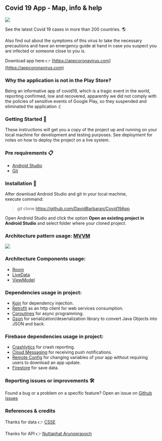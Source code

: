 
## Covid 19 App - Map, info & help

![](https://i.imgur.com/7xqYm47.png)

See the latest Covid 19 cases in more than 200 countries. 🌎

Also find out about the symptoms of this virus to take the necessary precautions and have an emergency guide at hand in case you suspect you are infected or someone close to you is.

Download app here  👉 [https://appcoronavirus.com](https://appcoronavirus.com)

### Why the application is not in the Play Store?

Being an informative app of covid19, which is a tragic event in the world, reporting confirmed, low and recovered, apparently we did not comply with the policies of sensitive events of Google Play, so they suspended and eliminated the application :(  

### Getting Started 🚀  
  
These instructions will get you a copy of the project up and running on your local machine for development and testing purposes. See deployment for notes on how to deploy the project on a live system.  
  
### Pre requirements 📋  
- [Android Studio](https://developer.android.com/studio/)  
- [Git](https://git-scm.com/downloads)  
  
### Installation 🔧  
After download Android Studio and git in your local machine,  
execute command:  
  
> git clone https://github.com/DavidBarbaran/Covid19App 
  
Open Android Studio and click the option **Open an existing project in Android Studio** and select folder where your cloned project.  
  
  
### Architecture pattern usage: [MVVM](https://developer.android.com/jetpack/docs/guide)  
  
![](https://developer.android.com/topic/libraries/architecture/images/final-architecture.png)  
  
### Architecture Components usage:  
- [Room](https://developer.android.com/topic/libraries/architecture/room)  
- [LiveData](https://developer.android.com/topic/libraries/architecture/livedata)  
- [ViewModel](https://developer.android.com/topic/libraries/architecture/viewmodel)  
  
### Dependencies usage in project:  
 - [Koin](https://github.com/InsertKoinIO/koin) for dependency injection.  
 - [Retrofit](https://github.com/square/retrofit) as an http client for web services consumption.  
 - [Coroutines](https://github.com/Kotlin/kotlinx.coroutines) for async programming.  
 - [Gson](https://github.com/google/gson) for serialization/deserialization library to convert Java Objects into JSON and back.  
  
### Firebase dependencies usage in project:  
 - [Crashlytics](https://firebase.google.com/docs/crashlytics) for crash reporting.  
 - [Cloud Messaging](https://firebase.google.com/docs/crashlytics) for receiving push notifications.  
 - [Remote Config](https://firebase.google.com/docs/crashlytics) for changing variables of your app without requiring users to download an app update.  
 - [Firestore](https://firebase.google.com/docs/firestore) for save data.
 
### Reporting issues or improvements  🛠

Found a bug or a problem on a specific feature? Open an issue on  [Github issues](https://github.com/DavidBarbaran/Covid19App/issues)

### References & credits

Thanks for data 👉 [CSSE](https://github.com/CSSEGISandData/COVID-19)

Thanks for API 👉 [Nuttaphat Arunoprayoch](https://github.com/nat236919/Covid2019API)

